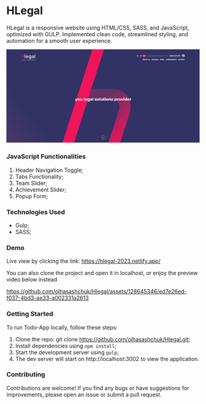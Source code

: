 # HLegal
HLegal is a responsive website using HTML/CSS, SASS, and JavaScript, optimized with GULP. Implemented clean code, streamlined styling, and automation for a smooth user experience.

![Hlegal](app/images/hlegal.png)

### JavaScript Functionalities
1. Header Navigation Toggle;
2. Tabs Functionality;
3. Team Slider;
4. Achievement Slider;
5. Popup Form;

### Technologies Used
- Gulp;
- SASS;

### Demo
Live view by clicking the link: https://hlegal-2023.netlify.app/

You can also clone the project and open it in localhost, or enjoy the preview video below instead

https://github.com/olhasashchuk/Hlegal/assets/128645346/ed7e26ed-f037-4bd3-ae33-a002331a2613

### Getting Started

To run Todo-App locally, follow these steps:
1. Clone the repo: git clone https://github.com/olhasashchuk/Hlegal.git;
2. Install dependencies using `npm install`;
3. Start the development server using `gulp`;
4. The dev server will start on http://localhost:3002 to view the application.

### Contributing

Contributions are welcome! If you find any bugs or have suggestions for improvements, please open an issue or submit a pull request.
